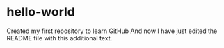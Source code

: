 # hello-world
Created my first repository to learn GitHub 
And now I have just edited the README file with this additional text.
